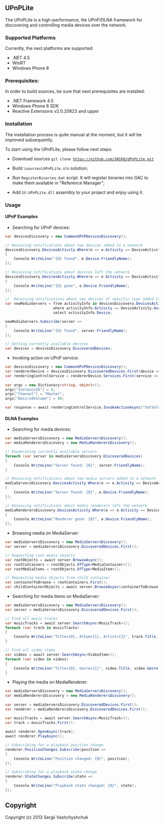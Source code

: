 ## UPnPLite

The UPnPLite is a high-performance, lite UPnP/DLNA framework for discovering and controlling media devices over the network. 

### Supported Platforms

Currently, the next platforms are supported:
* .NET 4.5
* WinRT
* Windows Phone 8

### Prerequisites:

In order to build sources, be sure that next prerequisites are installed:

* .NET Framework 4.5
* Windows Phone 8 SDK
* Reactive Extensions v2.0.20823 and upper

### Installation

The installation process is quite manual at the moment, but it will be improved subsequently.

To start using the UPnPLite, please follow next steps:

* Download sources 
<code>git clone https://github.com/SNIKO/UPnPLite.git</code>

* Build <code>\sources\UPnPLite.sln</code> solution;

* Run <code>RegisterBinaries.bat</code> script. It will register binaries into GAC to make them available in "Reference Manager";

* Add <code>SV.UPnPLite.dll</code> assembly to your project and enjoy using it.

### Usage

#### UPnP Examples

* Searching for UPnP devices:

```csharp
var devicesDiscovery = new CommonUPnPDevicesDiscovery();

// Receiving notifications about new devices added to a network
devicesDiscovery.DevicesActivity.Where(e => e.Activity == DeviceActivity.Available).Subscribe(e =>
{	
	Console.WriteLine("{0} found", e.Device.FriendlyName);
});

// Receiving notifications about devices left the network
devicesDiscovery.DevicesActivity.Where(e => e.Activity == DeviceActivity.Gone).Subscribe(e =>
{
	Console.WriteLine("{0} gone", e.Device.FriendlyName);
});

//  Receiving notifications about new devices of specific type added to the network
var newMediaServers = from activityInfo in devicesDiscovery.DevicesActivity
                      where activityInfo.Activity == DeviceActivity.Available && activityInfo.Device.DeviceType == "urn:schemas-upnp-org:device:MediaServer"
                      select activityInfo.Device;

newMediaServers.Subscribe(server => 
{
	Console.WriteLine("{0} found", server.FriendlyName);
});

// Getting currently available devices
var devices = devicesDiscovery.DiscoveredDevices;
```

* Invoking action on UPnP service:

```csharp
var devicesDiscovery = new CommonUPnPDevicesDiscovery();
var rendererDevice = devicesDiscovery.DiscoveredDevices.First(device => device.DeviceType == "urn:schemas-upnp-org:device:MediaRenderer");
var renderingControlService = rendererDevice.Services.First(service => service.ServiceType == "urn:upnp-org:serviceId:RenderingControl");
			
var args = new Dictionary<string, object>();
args["InstanceID"] = 0;
args["Channel"] = "Master";
args["DesiredVolume"] = 80;

var response = await renderingControlService.InvokeActionAsync("SetVolume", args);
```

#### DLNA Examples

* Searching for media devices:

```csharp
var mediaServersDiscovery = new MediaServersDiscovery();
var mediaRenderersDiscovery = new MediaRenderersDiscovery();

// Enumerating currently available servers
foreach (var server in mediaServersDiscovery.DiscoveredDevices)
{
	Console.WriteLine("Server found: {0}", server.FriendlyName);
}

// Receiving notifications about new media servers added to a network
mediaServersDiscovery.DevicesActivity.Where(e => e.Activity == DeviceActivity.Available).Subscribe(e =>
{
	Console.WriteLine("Server found: {0}", e.Device.FriendlyName);
});

// Receiving notifications about media renderers left the network
mediaRenderersDiscovery.DevicesActivity.Where(e => e.Activity == DeviceActivity.Gone).Subscribe(e =>
{
	Console.WriteLine("Renderer gone: {0}", e.Device.FriendlyName);
});
```

* Browsing media on MediaServer:

```csharp
var mediaServersDiscovery = new MediaServersDiscovery();
var server = mediaServersDiscovery.DiscoveredDevices.First();

// Requesting root media objects
var rootObjects = await server.BrowseAsync();
var rootContainers = rootObjects.OfType<MediaContainer>();
var rootMediaItems = rootObjects.OfType<MediaItem>();			

// Requesting media objects from child container
var containerToBrowse = rootContainers.First();
var childContainerObjects = await server.BrowseAsync(containerToBrowse);
```

* Searching for media items on MediaServer:

```csharp
var mediaServersDiscovery = new MediaServersDiscovery();
var server = mediaServersDiscovery.DiscoveredDevices.First();

// Find all music tracks
var musicTracks = await server.SearchAsync<MusicTrack>();
foreach (var track in musicTracks)
{
	Console.WriteLine("Title={0}, Album={1}, Artist={2}", track.Title, track.Album, track.Artist);
}

// Find all video items
var videos = await server.SearchAsync<VideoItem>();
foreach (var video in videos)
{
	Console.WriteLine("Title={0}, Genre={1}", video.Title, video.Genre);
}
```

* Playing the media on MediaRenderer:

```csharp
var mediaServersDiscovery = new MediaServersDiscovery();
var mediaRenderersDiscovery = new MediaRenderersDiscovery();
			
var server = mediaServersDiscovery.DiscoveredDevices.First();
var renderer = mediaRenderersDiscovery.DiscoveredDevices.First();

var musicTracks = await server.SearchAsync<MusicTrack>();
var track = musicTracks.First();
						
await renderer.OpenAsync(track);
await renderer.PlayAsync();

// Subscribing for a playback position change
renderer.PositionChanges.Subscribe(position =>
{
	Console.WriteLine("Position changed: {0}", position);
});

// Subscribing for a playback state change
renderer.StateChanges.Subscribe(state =>
{
	Console.WriteLine("Playback state changed: {0}", state);
});
```

## Copyright

Copyright (c) 2013 Sergii Vashchyshchuk
